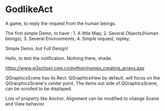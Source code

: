 # GodlikeAct
A game, to reply the request from the human beings.


The first simple Demo, to have :
    1. A little Map;
    2. Several Objects(Human beings);
    3. Several Environments;
    4. Simple request, repley;

Simple Demo, but Full Design!

Hello, to test the notification.
Nothing there, shade.

https://www.w3school.com.cn/python/numpy_creating_arrays.asp

QGraphicsScene has its Rect.
QGraphicsView by default, will focus on the QGracphicsScene's center point.
The items out side of QGraphicsScene, can be scrolled to be displayed.

Lots of property like Anchor, Alignment can be modified to change Scene and View behavior.

